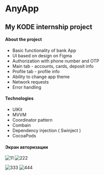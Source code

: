 # AnyApp 
## My KODE internship project 

#### About the project 
* Basic functionality of bank App
* UI based on design on Figma
* Authorization with phone number and OTP
* Main tab - accounts, cards, deposit info
* Profile tab - profile info
* Ability to change app theme 
* Network requests
* Error handling

#### Technologies
* UIKit
* MVVM
* Coordinator pattern
* Combain
* Dependency injection ( Swinject ) 
* CocoaPods

#### Экран авторизации
![11](https://s72vlx.storage.yandex.net/rdisk/c9d16b27df43d0cb9a71070327fe0c4f397150b9fde91d37ba0df3ed3ef1e47a/66775a0e/_6Q8RJTCXKo_UEvCUR9JNI5IbqYSb52Arr1UKp1ssF3BCL8rI7xqX6V5ubKyIS1PWDupRyt7woC2YBaj6jsWig==?uid=1585565283&filename=Simulator%20Screenshot%20-%2013%20-%202024-06-22%20at%2020.59.17.png&disposition=inline&hash=&limit=0&content_type=image%2Fpng&owner_uid=1585565283&fsize=37228&hid=aea2d3ca3a1d7f5df88c01ec58af9c91&media_type=image&tknv=v2&etag=729d5bc3c6b626eaa2887888d128fc45&ts=61b82a9e01f80&s=642a0facc6678a0991de8c8419e723470da5a4bc773bd6ef65fc01e830eff530&pb=U2FsdGVkX194vSb1MhKXBsqhL0asFaZQeaM3-E3BeD_iw7JLYEZbrfuYPO6YAXBNBul60KvrVoo3Dg3FGG9kL8nfwr16I1GlEPaYxphJPfc)  ![222](https://s72vlx.storage.yandex.net/rdisk/c9d16b27df43d0cb9a71070327fe0c4f397150b9fde91d37ba0df3ed3ef1e47a/66775a0e/_6Q8RJTCXKo_UEvCUR9JNI5IbqYSb52Arr1UKp1ssF3BCL8rI7xqX6V5ubKyIS1PWDupRyt7woC2YBaj6jsWig==?uid=1585565283&filename=Simulator%20Screenshot%20-%2013%20-%202024-06-22%20at%2020.59.17.png&disposition=inline&hash=&limit=0&content_type=image%2Fpng&owner_uid=1585565283&fsize=37228&hid=aea2d3ca3a1d7f5df88c01ec58af9c91&media_type=image&tknv=v2&etag=729d5bc3c6b626eaa2887888d128fc45&ts=61b82a9e01f80&s=642a0facc6678a0991de8c8419e723470da5a4bc773bd6ef65fc01e830eff530&pb=U2FsdGVkX194vSb1MhKXBsqhL0asFaZQeaM3-E3BeD_iw7JLYEZbrfuYPO6YAXBNBul60KvrVoo3Dg3FGG9kL8nfwr16I1GlEPaYxphJPfc)


![333](https://s858sas.storage.yandex.net/rdisk/6e15bd03c230c0e46fce7c22119c6a125ec3ac10623c800174354bc0f61c1d73/66775aa0/_6Q8RJTCXKo_UEvCUR9JNIEA6J7AlKH_UfLgB4jmsCjsxjhKHVq7xQUyLwzVBBK4osQ3VZh46pSU6K79NWpx7A==?uid=1585565283&filename=Simulator%20Screenshot%20-%201qq3%20-%202024-06-22%20at%2020.59.17.png&disposition=inline&hash=&limit=0&content_type=image%2Fpng&owner_uid=1585565283&fsize=24630&hid=34bc772183be19c2d27b7cf85d2dcc14&media_type=image&tknv=v2&etag=da1921bb0734bbcf73338d203e8daa19&ts=61b82b293e800&s=09ac82ed6077be051d574858ced4280f2919ccc5db0ffe612e69320fcd2ffb5e&pb=U2FsdGVkX1-lXIjmaM6vBI8cFUAVwBvE3Yed5GRZhWM1oPazTMFKv-uWugkCQch5g4YawfT8B2pypNde2w9euqf41UfC8ocQ1I-toc4GeG0) ![444](https://s858sas.storage.yandex.net/rdisk/6e15bd03c230c0e46fce7c22119c6a125ec3ac10623c800174354bc0f61c1d73/66775aa0/_6Q8RJTCXKo_UEvCUR9JNIEA6J7AlKH_UfLgB4jmsCjsxjhKHVq7xQUyLwzVBBK4osQ3VZh46pSU6K79NWpx7A==?uid=1585565283&filename=Simulator%20Screenshot%20-%201qq3%20-%202024-06-22%20at%2020.59.17.png&disposition=inline&hash=&limit=0&content_type=image%2Fpng&owner_uid=1585565283&fsize=24630&hid=34bc772183be19c2d27b7cf85d2dcc14&media_type=image&tknv=v2&etag=da1921bb0734bbcf73338d203e8daa19&ts=61b82b293e800&s=09ac82ed6077be051d574858ced4280f2919ccc5db0ffe612e69320fcd2ffb5e&pb=U2FsdGVkX1-lXIjmaM6vBI8cFUAVwBvE3Yed5GRZhWM1oPazTMFKv-uWugkCQch5g4YawfT8B2pypNde2w9euqf41UfC8ocQ1I-toc4GeG0)
